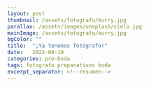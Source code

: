 ```yaml
---
layout: post
thumbnail: /assets/fotografo/kurry.jpg
parallax: /assets/images/unsplash/cielo.jpg
mainImage: /assets/fotografo/kurry.jpg
bgColor: ""
title:  "¡Ya tenemos fotógrafo!"
date:   2022-08-10
categories: pre-boda
tags: fotografo preparativos boda
excerpt_separator: <!--resumen-->
---
```



